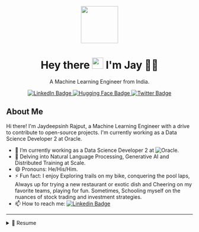 <div id="header" align="center">
  <img src="https://media.giphy.com/media/I5yDbS2KVPQZVGu6fB/giphy.gif" width="100"/>
  <h1 align='center'>
  Hey there <img src="https://media.giphy.com/media/hvRJCLFzcasrR4ia7z/giphy.gif" width="30"/> I'm Jay 👨‍💻
  </h1>

  <p align='center'>
    A Machine Learning Engineer from India.
  </p>
  <div id="badges">
    <a href="https://www.linkedin.com/in/jaydeepsinh-rajput/">
      <img src="https://img.shields.io/badge/LinkedIn-blue?style=for-the-badge&logo=linkedin&logoColor=white" alt="LinkedIn Badge"/>
    </a>
    <a href="https://huggingface.co/Jay-Rajput">
      <img src="https://img.shields.io/badge/Hugging Face-yellow?style=for-the-badge&logo=huggingface&logoColor=white" alt="Hugging Face Badge"/>
    </a>
    <a href="https://twitter.com/__Jay_Singh__">
      <img src="https://img.shields.io/badge/Twitter-blue?style=for-the-badge&logo=twitter&logoColor=white" alt="Twitter Badge"/>
    </a>
  </div>
</div>

## About Me

Hi there! I'm Jaydeepsinh Rajput, a Machine Learning Engineer with a drive to contribute to open-source projects. I'm currently working as a Data Science Developer 2 at Oracle.

- 🔭 I’m currently working as a Data Science Developer 2 at ![Oracle](https://img.shields.io/badge/Oracle-F80000?style=flat-square&logo=oracle&logoColor=black).
- 🌱 Delving into Natural Language Processing, Generative AI and Distributed Training at Scale.
- 😄 Pronouns: He/His/Him.
- ⚡ Fun fact: I enjoy Exploring trails on my bike, conquering the pool laps, Always up for trying a new restaurant or exotic dish and Cheering on my favorite teams, playing for fun. Sometimes, Schooling myself on the nuances of stock trading and investment strategies.
- 📫 How to reach me: [![Linkedin Badge](https://img.shields.io/badge/LinkedIn-0077B5?style=flat&logo=linkedin&logoColor=white)](https://www.linkedin.com/in/jaydeepsinh-rajput/)

---

<details>
  <summary>📃 Resume</summary>


---
## Skills

* **Programming Languages**

<img align="" src="https://img.shields.io/badge/python-3670A0?style=for-the-badge&logo=python&logoColor=ffdd54" />
<img align="" src="https://img.shields.io/badge/c++-%2300599C.svg?style=for-the-badge&logo=c%2B%2B&logoColor=white" />

* **Machine Learning Frameworks**

<img align="" src="https://img.shields.io/badge/PyTorch-EE4C2C?style=for-the-badge&logo=pytorch&logoColor=white" />
<img align="" src="https://img.shields.io/badge/TensorFlow-FF6F00?style=for-the-badge&logo=tensorflow&logoColor=white" />
<img align="" src="https://img.shields.io/badge/Keras-FF0000?style=for-the-badge&logo=keras&logoColor=white" />
<img align="" src="https://img.shields.io/badge/scikit--learn-%23F7931E.svg?style=for-the-badge&logo=scikit-learn&logoColor=white" />
<img align="" src="https://img.shields.io/badge/SciPy-%230C55A5.svg?style=for-the-badge&logo=scipy&logoColor=%white" />
<img align="" src="https://img.shields.io/badge/pandas-%23150458.svg?style=for-the-badge&logo=pandas&logoColor=white" />
<img align="" src="https://img.shields.io/badge/numpy-%23013243.svg?style=for-the-badge&logo=numpy&logoColor=white" />
<img align="" src="https://img.shields.io/badge/mlflow-%23d9ead3.svg?style=for-the-badge&logo=numpy&logoColor=blue" />
<img align="" src="https://img.shields.io/badge/Matplotlib-%23ffffff.svg?style=for-the-badge&logo=Matplotlib&logoColor=black" />

* **Cloud Platforms**
<img align="" src="https://img.shields.io/badge/Oracle-F80000?style=for-the-badge&logo=oracle&logoColor=white" />
<img align="" src="https://img.shields.io/badge/GoogleCloud-%234285F4.svg?style=for-the-badge&logo=google-cloud&logoColor=white" />
<img align="" src="https://img.shields.io/badge/azure-%230072C6.svg?style=for-the-badge&logo=microsoftazure&logoColor=white" />
<img align="" src="https://img.shields.io/badge/AWS-%23FF9900.svg?style=for-the-badge&logo=amazon-aws&logoColor=white" />
<img align="" src="https://img.shields.io/badge/Openstack-%23f01742.svg?style=for-the-badge&logo=openstack&logoColor=white" />

* **CI/CD & Containerization**
<img align="" src="https://img.shields.io/badge/docker-%230db7ed.svg?style=for-the-badge&logo=docker&logoColor=white" />
<img align="" src="https://img.shields.io/badge/kubernetes-%23326ce5.svg?style=for-the-badge&logo=kubernetes&logoColor=white" />
<img align="" src="https://img.shields.io/badge/gitlab%20ci-%23181717.svg?style=for-the-badge&logo=gitlab&logoColor=white" />

* **Web Development**
<img align="" src="https://img.shields.io/badge/django-%23092E20.svg?style=for-the-badge&logo=django&logoColor=white" />
<img align="" src="https://img.shields.io/badge/flask-%23000.svg?style=for-the-badge&logo=flask&logoColor=white" />

* **Project Management and Collaboration**
<img align="" src="https://img.shields.io/badge/confluence-%23172BF4.svg?style=for-the-badge&logo=confluence&logoColor=white" />
<img align="" src="https://img.shields.io/badge/jira-%230A0FFF.svg?style=for-the-badge&logo=jira&logoColor=white" />

* **Version Control**
<img align="" src="https://img.shields.io/badge/git-%23F05033.svg?style=for-the-badge&logo=git&logoColor=white" />
<img align="" src="https://img.shields.io/badge/github-%23121011.svg?style=for-the-badge&logo=github&logoColor=white" />
<img align="" src="https://img.shields.io/badge/gitlab-%23181717.svg?style=for-the-badge&logo=gitlab&logoColor=white" />

* **Other**
<img align="" src="https://img.shields.io/badge/Postman-FF6C37?style=for-the-badge&logo=postman&logoColor=white" />
<img align="" src="https://img.shields.io/badge/rancher-%230075A8.svg?style=for-the-badge&logo=rancher&logoColor=white" />
<img align="" src="https://img.shields.io/badge/terraform-%235835CC.svg?style=for-the-badge&logo=terraform&logoColor=white" />
<img align="" src="https://img.shields.io/badge/Postman-FF6C37?style=for-the-badge&logo=postman&logoColor=white" />


---
## Experience

<img align="right" src="https://img.shields.io/badge/Oracle-F80000?style=for-the-badge&logo=oracle&logoColor=black" />
<img align="right" src="https://img.shields.io/badge/TypeScript-007ACC?logo=typescript&logoColor=white" />


- 👨‍💻 **Data Science Developer 2**\
📆 October, 2021 - moment\
📍 **Oracle** - Bengalore, India


---
## Education

- 📖 **Master of Computer Application**\
📆 2015 - 2019\
📍 **Gujarat Technological University** - Ahmedabad, India

---
## Projects

* [Project 1 Name] ([Link to project]) (describe key features and impact)
* [Project 2 Name] ([Link to project]) (describe key features and impact)
* [Other relevant projects] (briefly summarize)

---
## COURSES & CERTIFICATES

- [Create an intelligent document processing solution with Azure AI Document Intelligence](https://learn.microsoft.com/api/credentials/share/en-us/JaydeepsinhRajput/8238F8138BB3C23?sharingId=BE40F7673C967B70) (Microsoft, 2023)
- [Build an Azure AI Vision solution](https://learn.microsoft.com/api/credentials/share/en-us/JaydeepsinhRajput/F573283652D0FDC3?sharingId=BE40F7673C967B70) (Microsoft, 2023)
- [Build a natural language processing solution with Azure AI Language](https://learn.microsoft.com/api/credentials/share/en-us/JaydeepsinhRajput/4F442CF49A92705F?sharingId=BE40F7673C967B70) (Microsoft, 2023)
- [Finetuning Large Language Models](https://www.deeplearning.ai/short-courses/finetuning-large-language-models/) (DeepLearning.AI, 2023)
- [How Diffusion Models Work](https://www.deeplearning.ai/short-courses/how-diffusion-models-work/) (Deep Learning.AI, 2023)
- [Deep Learning Foundations to Stable Diffusion](https://course.fast.ai/Lessons/part2.html) (Fast AI, 2023)
- [Practical Deep Learning for Coders Part 1](https://course.fast.ai/Lessons/lesson1.html) (Fast AI, 2023)
- [Oracle Cloud Data Science Professional](https://oracle.com) (Oracle Cloud, 2022)
- [Oracle Cloud Foundations](https://oracle.com) (Oracle Cloud, 2021)
- [Applied Machine Learning Course](https://appliedaicourse.com) (Applied AI Course, 2019-2020)
- [Turing Machine - Digital Machine Learning Engineer](https://tcs.com) (Tata Consultancy Services, 2018)

---
## 📫 Get in Touch

* 📧 Email: [jrajput262@gmail.com](mailto:jrajput262@gmail.com)
* 🌐 Portfolio: [jaysinghr.github.io](https://jaysinghr.github.io/)
* 💼 LinkedIn: [jaydeepsinh-rajput](https://www.linkedin.com/in/jaydeepsinh-rajput/)

</details>
